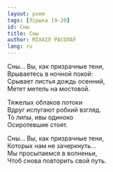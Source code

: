 ```yaml
---
layout: poem
tags: [Лірыка 19-20]
id: Сны
title: Сны
author: МІХАІЛ РАСОЛАЎ
lang: ru
---
```



Сны... Вы, как призрачные тени,  
Врываетесь в ночной покой:  
Срывает листья дождь осенний,  
Метет метель на мостовой.  

Тяжелых облаков потоки  
Вдруг испугают робкий взгляд.  
То липы, ивы одиноко  
Осиротевшие стоят.  

Сны... Вы, как призрачные тени,  
Которых нам не зачеркнуть...  
Мы просыпаемся в волненьи,  
Чтоб снова повторить свой путь.  
